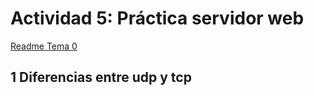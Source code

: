 # Actividad 5: Práctica servidor web

[Readme Tema 0](/Tema0/readme.md)

## 1 Diferencias entre udp y tcp